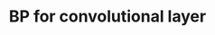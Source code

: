 ---
title: "BP for convolutional layer"
categories:
 - cnn
 - math
nav: true
permalink: /files/BP_for_Conv.pdf
---